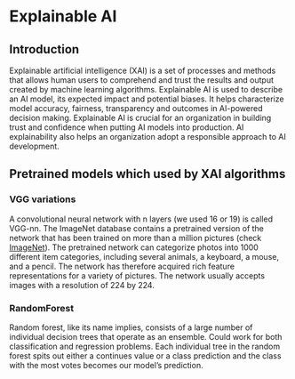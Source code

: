 # Explainable AI

## Introduction

Explainable artificial intelligence (XAI) is a set of processes and methods that allows human users to comprehend and trust the results and output created by machine learning algorithms. Explainable AI is used to describe an AI model, its expected impact and potential biases. It helps characterize model accuracy, fairness, transparency and outcomes in AI-powered decision making. Explainable AI is crucial for an organization in building trust and confidence when putting AI models into production. AI explainability also helps an organization adopt a responsible approach to AI development.

 
 ## Pretrained models which used by XAI algorithms

### VGG variations 

A convolutional neural network with n layers (we used 16 or 19) is called VGG-nn. The ImageNet database contains a pretrained version of the network that has been trained on more than a million pictures (check [ImageNet](https://image-net.org/)). The pretrained network can categorize photos into 1000 different item categories, including several animals, a keyboard, a mouse, and a pencil. The network has therefore acquired rich feature representations for a variety of pictures. The network usually accepts images with a resolution of 224 by 224.

### RandomForest

Random forest, like its name implies, consists of a large number of individual decision trees that operate as an ensemble. Could work for both classification and regression problems. Each individual tree in the random forest spits out either a continues value or a class prediction and the class with the most votes becomes our model’s prediction.